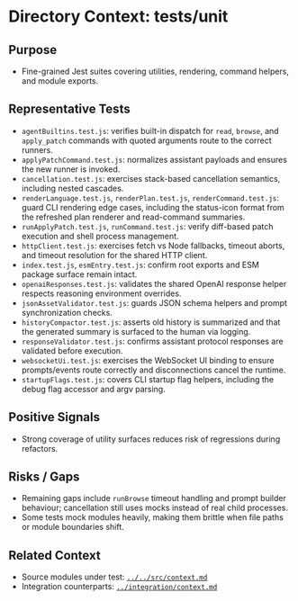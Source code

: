 # Directory Context: tests/unit

## Purpose

- Fine-grained Jest suites covering utilities, rendering, command helpers, and module exports.

## Representative Tests

- `agentBuiltins.test.js`: verifies built-in dispatch for `read`, `browse`, and `apply_patch` commands with quoted arguments route to the correct runners.
- `applyPatchCommand.test.js`: normalizes assistant payloads and ensures the new runner is invoked.
- `cancellation.test.js`: exercises stack-based cancellation semantics, including nested cascades.
- `renderLanguage.test.js`, `renderPlan.test.js`, `renderCommand.test.js`: guard CLI rendering edge cases, including the status-icon format from the refreshed plan renderer and read-command summaries.
- `runApplyPatch.test.js`, `runCommand.test.js`: verify diff-based patch execution and shell process management.
- `httpClient.test.js`: exercises fetch vs Node fallbacks, timeout aborts, and timeout resolution for the shared HTTP client.
- `index.test.js`, `esmEntry.test.js`: confirm root exports and ESM package surface remain intact.
- `openaiResponses.test.js`: validates the shared OpenAI response helper respects reasoning environment overrides.
- `jsonAssetValidator.test.js`: guards JSON schema helpers and prompt synchronization checks.
- `historyCompactor.test.js`: asserts old history is summarized and that the generated summary is surfaced to the human via logging.
- `responseValidator.test.js`: confirms assistant protocol responses are validated before execution.
- `websocketUi.test.js`: exercises the WebSocket UI binding to ensure prompts/events route correctly and disconnections cancel the runtime.
- `startupFlags.test.js`: covers CLI startup flag helpers, including the debug flag accessor and argv parsing.

## Positive Signals

- Strong coverage of utility surfaces reduces risk of regressions during refactors.

## Risks / Gaps

- Remaining gaps include `runBrowse` timeout handling and prompt builder behaviour; cancellation still uses mocks instead of real child processes.
- Some tests mock modules heavily, making them brittle when file paths or module boundaries shift.

## Related Context

- Source modules under test: [`../../src/context.md`](../../src/context.md)
- Integration counterparts: [`../integration/context.md`](../integration/context.md)
